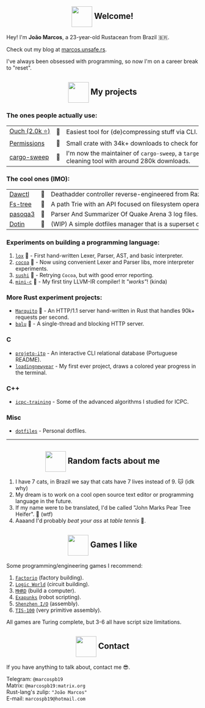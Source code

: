 <!--
  Images links:
    Godot Glasses:     https://i.imgur.com/i4aFkdF.png
    Godot Thinking:    https://i.imgur.com/ekBkvJA.png
    Godot Thumbs Up:   https://i.imgur.com/drB0jSb.png
    Godot Sunglasses:  https://i.imgur.com/Y65KVTs.png
    Godot Wink:        https://i.imgur.com/myYgqBu.png
-->

<!-- Welcome -->
<h2 align="center"><img align="center" src="https://i.imgur.com/drB0jSb.png" height="54px" />  Welcome!</h2>

Hey! I'm **João Marcos**, a 23-year-old Rustacean from Brazil 🇧🇷.

Check out my blog at [marcos.unsafe.rs](https://marcos.unsafe.rs).

I've always been obsessed with programming, so now I'm on a career break to "reset".

<!-- Projects -->

<h2 align="center"><img align="center" src="https://i.imgur.com/ekBkvJA.png" height="54px" />  My projects</h2>

### The ones people actually use:

<table style="max-width: 100%; white-space: nowrap;">
  <tr>
    <td><a href="https://github.com/ouch-org/ouch">Ouch (2.0k ⭐️)</a></td>
    <td>🦀</td>
    <td>
      Easiest tool for (de)compressing stuff via CLI. Shipped to Arch, Manjaro, and more.
    </td>
  </tr>
  <tr>
    <td><a href="https://github.com/marcospb19/permissions">Permissions</a></td>
    <td>🦀</td>
    <td>
       Small crate with 34k+ downloads to check for file permissions.
    </td>
  </tr>
  <tr>
    <td><a href="https://github.com/holmgr/cargo-sweep">cargo-sweep</a></td>
    <td>🦀</td>
    <td>
      I'm now the maintainer of <code>cargo-sweep</code>, a <code>target/</code> cleaning tool with around 280k downloads.
    </td>
  </tr>
</table>

### The cool ones (IMO):

<table style="max-width: 100%; white-space: nowrap;">
  <tr>
    <td><a href="https://github.com/marcospb19/dawctl">Dawctl</a></td>
    <td>🦀</td>
    <td>
       Deathadder controller reverse-engineered from Razer's proprietary and <b>closed-source</b> software.
    </td>
  </tr>
  <tr>
    <td><a href="https://github.com/marcospb19/fs-tree">Fs-tree</a></td>
    <td>🦀</td>
    <td>
       A path Trie with an API focused on filesystem operations.
    </td>
  </tr>
  <tr>
    <td><a href="https://github.com/marcospb19/pasoqa3">pasoqa3</a></td>
    <td>🦀</td>
    <td>
       Parser And Summarizer Of Quake Arena 3 log files.
    </td>
  </tr>
  <tr>
    <td><a href="https://github.com/marcospb19/dotin">Dotin</a></td>
    <td>🦀</td>
    <td>
       (WIP) A simple dotfiles manager that is a superset of <code>stow</code>.
    </td>
  </tr>
</table>

### Experiments on building a programming language:

1. [`lox`] 🦀 - First hand-written Lexer, Parser, AST, and basic interpreter.
2. [`cocoa`] 🦀 - Now using convenient Lexer and Parser libs, more interpreter experiments.
3. [`sushi`] 🦀 - Retrying `Cocoa`, but with good error reporting.
4. [`mini-c`] 🦀 - My first tiny LLVM-IR compiler! It _"works"_! (kinda)

### More Rust experiment projects:

- [`Marquito`] 🦀 - An HTTP/1.1 server hand-written in Rust that handles 90k+ requests per second.
- [`balu`] 🦀 - A single-thread and blocking HTTP server.

### C
- [`projeto-itp`] - An interactive CLI relational database (Portuguese README).
- [`loadingnewyear`] - My first ever project, draws a colored year progress in the terminal.

### C++
- [`icpc-training`] - Some of the advanced algorithms I studied for ICPC.

### Misc
- [`dotfiles`] - Personal dotfiles.

[`fs-tree`]: https://github.com/marcospb19/fs-tree
[`dotao`]: https://github.com/marcospb19/dotao
[`lox`]: https://github.com/marcospb19/lox
[`cocoa`]: https://github.com/marcospb19/cocoa
[`sushi`]: https://github.com/marcospb19/sushi
[`mini-c`]: https://github.com/marcospb19/mini-c
[`icpc-training`]: https://github.com/marcospb19/icpc-training
[`loadingnewyear`]: https://github.com/marcospb19/loadingnewyear
[`projeto-itp`]: https://github.com/marcospb19/projeto-itp
[`dotfiles`]: https://github.com/marcospb19/dotfiles
[`Marquito`]: https://github.com/saiintbrisson/marquito
[`balu`]: https://github.com/marcospb19/balu

---

<!-- Random facts about me -->
<h2 align="center"><img align="center" src="https://i.imgur.com/myYgqBu.png" height="54px" />  Random facts about me</h2>

1. I have 7 cats, in Brazil we say that cats have 7 lives instead of 9. 🐱 (idk why)
2. My dream is to work on a cool open source text editor or programming language in the future.
3. If my name were to be translated, I'd be called "John Marks Pear Tree Heifer". 🧐 (wtf)
4. Aaaand I'd probably _beat your ass_ at _table tennis_ 🏓.

<!-- Programming games I like -->
<h2 align="center"><img align="center" src="https://i.imgur.com/Y65KVTs.png" height="54px" />  Games I like</h2>

Some programming/engineering games I recommend:

1. [`Factorio`](https://store.steampowered.com/app/427520/Factorio/) (factory building).
2. [`Logic World`](https://store.steampowered.com/app/1054340/Logic_World/) (circuit building).
3. [`MHRD`](https://store.steampowered.com/app/576030/MHRD/) (build a computer).
4. [`Exapunks`](https://store.steampowered.com/app/716490/EXAPUNKS/) (robot scripting).
5. [`Shenzhen I/O`](https://store.steampowered.com/app/504210/SHENZHEN_IO/) (assembly).
6. [`TIS-100`](https://store.steampowered.com/app/370360/TIS100/) (very primitive assembly).

All games are Turing complete, but 3-6 all have script size limitations.

<!-- Contact -->
<h2 align="center"><img align="center" src="https://i.imgur.com/i4aFkdF.png" height="54px" />  Contact</h2>

If you have anything to talk about, contact me 😎.

Telegram: `@marcospb19` \
Matrix: `@marcospb19:matrix.org` \
Rust-lang's zulip: `"João Marcos"` \
E-mail: `marcospb19@hotmail.com`

